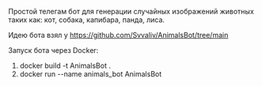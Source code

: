 Простой телегам бот для генерации случайных изображений животных таких как: кот, собака, капибара, панда, лиса.

Идею бота взял у https://github.com/Svvaliv/AnimalsBot/tree/main

Запуск бота через Docker:

1. docker build -t AnimalsBot .
2. docker run --name animals_bot AnimalsBot
